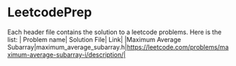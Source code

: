 # LeetcodePrep
Each header file contains the solution to a leetcode problems.
Here is the list:
| Problem name| Solution File| Link|
|Maximum Average Subarray|maximum_average_subarray.h|https://leetcode.com/problems/maximum-average-subarray-i/description/|
